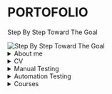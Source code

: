 # PORTOFOLIO
Step By Step Toward The Goal



<picture>
 <img alt="Step By Step Toward The Goal"  src="https://i.postimg.cc/dVdnF4s2/Screenshot-1.png">
</picture>


<details>
<summary>About me</summary>
 
 
 
 
<picture>
<img alt="Step By Step Toward The Goal"  src="https://i.postimg.cc/PrrBtXz4/Screenshot-4.png">
</picture>

 

I am a positive-thinking person who possesses two sides of power. On one hand, I am organised, structured and attentive to detail due to my background as electronic enginner and manual tester. And on the other, due to my personality, I love to communicate with people and solve problems.I believe that so far I have formed a knowledge base, a way of thinking, which will help me to progress in my career in the future.
I am a punctual person with good communication skills, as a result I integrate extremely easily in a group. I like to learn different new things, to apply them and I can say that I am one of the people oriented towards evolution, progress, everything acquired through the accumulation of knowledge and skills.
I like to respond to the challenge of new situations and I am convinced that I will be able to successfully meet the requirements of the job, because I am a dynamic, creative person, with a strategic and  communicative thinking.
If you consider that I am a candidate who meets the requirements for the position offered, I expect you to contact me by e-mail or telephone number to determine the details of our future collaboration.
</details>




<details>
<summary>CV</summary>
</details>



<details>
<summary>Manual Testing</summary>
 
 # CONTENT
 
 [CHECK IT OUT](https://github.com/PopaGeorgianVictor/PORTOFOLIO#check-it-out)
    
 [Test Planning](https://github.com/PopaGeorgianVictor/PORTOFOLIO#test-planning)
   * [Analize the product](https://github.com/PopaGeorgianVictor/PORTOFOLIO#analize-the-product)
   * [Develop Test Strategy](https://github.com/PopaGeorgianVictor/PORTOFOLIO#develop-test-strategy)
        - [Evaluate Situation](https://github.com/PopaGeorgianVictor/PORTOFOLIO#1-evaluate-situation)
        - [Identify Testing Type](https://github.com/PopaGeorgianVictor/PORTOFOLIO#2--identify-testing-type)
        - [Document Risk & Issues](https://github.com/PopaGeorgianVictor/PORTOFOLIO#3-document-risk--issues)
        - [Create Test Logistics](https://github.com/PopaGeorgianVictor/PORTOFOLIO#4-create-test-logistics)
   * [Define Test Objective](https://github.com/PopaGeorgianVictor/PORTOFOLIO#define-test-objective) 
   * [Define Test Criteria](https://github.com/PopaGeorgianVictor/PORTOFOLIO#define-test-criteria)
        - [Entry Criteria - definition on done](https://github.com/PopaGeorgianVictor/PORTOFOLIO#entry-criteria---definition-on-done)
        - [Exit Criteria - definition on ready](https://github.com/PopaGeorgianVictor/PORTOFOLIO#exit-criteria---definition-on-ready)
 
 [Test Analysis & Design](https://github.com/PopaGeorgianVictor/PORTOFOLIO#test-analysis--design)  
 
 [Test Implementations](https://github.com/PopaGeorgianVictor/PORTOFOLIO#test-implementations) 
 
 [Test Executation](https://github.com/PopaGeorgianVictor/PORTOFOLIO#test-executation) 
 
 [Bug Life Cycle](https://github.com/PopaGeorgianVictor/PORTOFOLIO#bug-life-cycle) 
 
 
 # CHECK IT OUT
 
[CHECK IT OUT](https://docs.google.com/spreadsheets/d/1HIpymEp777sx4xhyFXULMb06Nswx47x6xFSXpTJRZws/edit#gid=960777853)

  * ### can create test planning 
  * ### can create bug report
  * ### can perform manual functional and usability testing of web applications
  * ### can create test cases and execute them in a test management tool
  * ### can create bug reports for the defects found and link them with the appropriate requirement
  * ### can analyze efficiently functional documentation and point out the right questions to ensure that defects are found early
  * ### can apply test design techniques such as boundary value analisys, equivalence paritioning to derive test cases
  * ### gained hands-on experience by web testing applications 
  * ### familiar with Agile Methodology
 
 
 ## Test Planning
 
 
 <picture>
 <img alt="Step By Step Toward The Goal"  src="https://i.postimg.cc/qR27LLFQ/Screenshot-2.png">
</picture>
 
 
 ### Analize the product
       
 * Who will use the website ?
 * What is it used for ?
 * How will it work ?
 * What are software/ hardware the product uses ?
 
  <picture>
 <img alt="Step By Step Toward The Goal"  src="https://i.postimg.cc/Bvz0KKQp/Screenshot-3.png">
</picture>
 
 
 ###  Develop Test Strategy
 
 <picture>
 <img alt="Step By Step Toward The Goal"  src="https://i.postimg.cc/L63gBCpX/Screenshot-1.png">
</picture>
 
 
 #### 1. Evaluate Situation
  
 * the components of the system to be tested are defined as “in scope“ -  Functional Testing, Api Testing
 * the components of the system that will not be tested also need to be clearly defined as being “out of scope.” -  Database Testing, hardware & any other external interfaces
 
 #### 2.  Identify Testing Type
 
  <picture>
 <img alt="Step By Step Toward The Goal"  src="https://i.postimg.cc/NFq08YnV/Screenshot-2.png">
</picture>
 
 
 #### 3. Document Risk & Issues
 
 |Risk   | 	Mitigation  |
|-----:|---------------|
| Team member lack the required skills for website testing     |      Plan training course to skill up your members          |
|     The project schedule is too tight; it’s hard to complete this project on time |     Set test priority for each of the test activity        |
|    A lack of cooperation negatively affects your employees’ productivity   |      Encourage each team member in his task, and inspire them to greater efforts.       |
 |     Wrong budget estimate and cost overruns |          Establish the scope before beginning work, pay a lot of attention to project planning and constantly track and measure the progress    |

 #### 4. Create Test Logistics

 ##### 4.1 Who will test ?   
 
 * ability to understand customers point of view
 * strong desire for quality
 * attention to detail
 * good cooperation
 
 ##### 4.2 When will the test occur ?
 
 <picture>
 <img alt="Step By Step Toward The Goal"  src="https://i.postimg.cc/P5kW4p9X/Screenshot-3.png">
 </picture>
 
 
  ###  Define Test Objective
  
  * checking that whether website  functionality is working as expected without any error or bugs in real business environment
  * check that the external interface of the website such as UI is working as expected and & meet the customer need
  * verify the usability of the website
 
 ### Define Test Criteria
 
 ####  Entry Criteria - definition on done
 ####  Exit Criteria - definition on ready
 
  <picture>
 <img alt="Step By Step Toward The Goal"  src="https://i.postimg.cc/WzXTQDjJ/Screenshot-1.png">
 </picture>
 
 ## Test Analysis & Design
  
   * reviewing the test basis (such as requirements, software integrity level1(risk level), risk analysis reports, architecture, design, interface specifications)
   * evaluating testability of the test basis and test objects
   * identifying and prioritizing test conditions based on analysis of test items, the specification, behavior and structure of the software
   * designing and prioritizing high level test cases
   * identifying necessary test data to support the test conditions and test cases
   * designing the test environment setup and identifying any required infrastructure and tools
   * creating bi-directional traceability between test basis and test cases
 
  <picture>
 <img alt="Step By Step Toward The Goal"  src="https://i.postimg.cc/rpfGwTcX/Screenshot-2.png">
 </picture>
 
 ## Test Implementations
 
 * ensuring that the test environment is in place
 * ensuring every test case is well documented and reviewed
 * putting test environment in a state of readiness
 * checking against explicit and implicit entry criteria for the specified test level
 * describing test environment as well as test data in great detail
 * performing code acceptance check by running it on test environment
 
 
  ## Test Executation
 
  * PASS: test procedure is executed and the expected result is satisfied
  * FAIL: test procedure is executed and the expected result is not satisfied
  * INCONCLUSIVE: test procedure is executed and requires further analysis to have a clear result
  * BLOCK: test procedure cannot be executed due to the fact that at least one of the test case preconditions are not met
  * DEFERED: test procedure is not executed yet and deferred for a future test cycle/release for execution
  * IN PROGRESS: test procedure is currently being executed
  
 <picture>
 <img alt="Step By Step Toward The Goal"  src="https://i.postimg.cc/1XK5ntkR/Screenshot-1.png">
 </picture>
 
 
  ## Bug Life Cycle
 
 
 <picture>
 <img alt="Step By Step Toward The Goal"  src="https://i.postimg.cc/Wbqz2N3Z/Screenshot-2.png">
 </picture>
</details>

<details>
<summary>Automation Testing</summary>

 # CONTENT
 
 [CHECK IT OUT](https://github.com/PopaGeorgianVictor/PORTOFOLIO#check-it-out-1)
 
 [PYTHON](https://github.com/PopaGeorgianVictor/PORTOFOLIO#python)
 
 [SELENIUM](https://github.com/PopaGeorgianVictor/PORTOFOLIO#selenium)
 
 [Variables. Data Types](https://github.com/PopaGeorgianVictor/PORTOFOLIO#variables-data-types)
   * [Basic rules for naming variables](https://github.com/PopaGeorgianVictor/PORTOFOLIO#basic-rules-for-naming-variables)
   * [Type() Function](https://github.com/PopaGeorgianVictor/PORTOFOLIO#type-function)
   * [String Format and Input Function](https://github.com/PopaGeorgianVictor/PORTOFOLIO#string-format-and-input-function)
 
  [Operators](https://github.com/PopaGeorgianVictor/PORTOFOLIO#operators)
   * [Arithmetic operators](https://github.com/PopaGeorgianVictor/PORTOFOLIO#arithmetic-operators)
   * [Assignment operators](https://github.com/PopaGeorgianVictor/PORTOFOLIO#assignment-operators)
   * [Comparison operators](https://github.com/PopaGeorgianVictor/PORTOFOLIO#comparison-operators)
   * [Logical operators](https://github.com/PopaGeorgianVictor/PORTOFOLIO#logical-operators)
   * [Identity operators](https://github.com/PopaGeorgianVictor/PORTOFOLIO#identity-operators)
   * [Membership operators](https://github.com/PopaGeorgianVictor/PORTOFOLIO#membership-operators)
   * [Bitwise operators](https://github.com/PopaGeorgianVictor/PORTOFOLIO#bitwise-operators)
 
 [Conditionals](https://github.com/PopaGeorgianVictor/PORTOFOLIO#conditionals)
   * [Indentation](https://github.com/PopaGeorgianVictor/PORTOFOLIO#indentation)
   * [IF statement](https://github.com/PopaGeorgianVictor/PORTOFOLIO#we-can-only-use-if-statement-)
   * [IF and ELSE statements](https://github.com/PopaGeorgianVictor/PORTOFOLIO#we-can-use-if-and-else-statements-together-)
   * [IF ELIF and ELSE statements](https://github.com/PopaGeorgianVictor/PORTOFOLIO#we-can-use-one-or-more-elif-with-if-and-else-statements-)
   * [For Loop With If Statement](https://github.com/PopaGeorgianVictor/PORTOFOLIO#for-loop-with-if-statement)
   * [And / Or Operators with If Else](https://github.com/PopaGeorgianVictor/PORTOFOLIO#using-and--or-operators-with-python-if-else)
   * [Nested If Statements](https://github.com/PopaGeorgianVictor/PORTOFOLIO#nested-if-statements)
   * [Loops](https://github.com/PopaGeorgianVictor/PORTOFOLIO#loops)
 
 [Lists](https://github.com/PopaGeorgianVictor/PORTOFOLIO#lists)
   * [Basics](https://github.com/PopaGeorgianVictor/PORTOFOLIO#basics)
   * [Methods](https://github.com/PopaGeorgianVictor/PORTOFOLIO#methods)
   * [Creation](https://github.com/PopaGeorgianVictor/PORTOFOLIO#creation)
   * [Type Function](https://github.com/PopaGeorgianVictor/PORTOFOLIO#type-function-1)
   * [The list() Constructor](https://github.com/PopaGeorgianVictor/PORTOFOLIO#the-list-constructor)
   * [Length](https://github.com/PopaGeorgianVictor/PORTOFOLIO#length)
   * [Access List Items](https://github.com/PopaGeorgianVictor/PORTOFOLIO#access-list-items)
   * [Check if Item Exists](https://github.com/PopaGeorgianVictor/PORTOFOLIO#check-if-item-exists)
   * [Change Item Value](https://github.com/PopaGeorgianVictor/PORTOFOLIO#change-item-value)
   * [Change a Range of Item Values](https://github.com/PopaGeorgianVictor/PORTOFOLIO#change-a-range-of-item-values)
   * [Insert Items](https://github.com/PopaGeorgianVictor/PORTOFOLIO#insert-items)
   * [Add Item](https://github.com/PopaGeorgianVictor/PORTOFOLIO#add-item)
   * [Remove Item](https://github.com/PopaGeorgianVictor/PORTOFOLIO#remove-item)
   * [Remove Specified Index](https://github.com/PopaGeorgianVictor/PORTOFOLIO#remove-specified-index)
   * [Delete](https://github.com/PopaGeorgianVictor/PORTOFOLIO#delete)
   * [Clear](https://github.com/PopaGeorgianVictor/PORTOFOLIO#clear)
   * [Loop Through a List](https://github.com/PopaGeorgianVictor/PORTOFOLIO#loop-through-a-list)
   * [Loop Through the Index Numbers](https://github.com/PopaGeorgianVictor/PORTOFOLIO#loop-through-the-index-numbers)
   * [Using a While Loop](https://github.com/PopaGeorgianVictor/PORTOFOLIO#using-a-while-loop)
   * [Looping Using List Comprehension](https://github.com/PopaGeorgianVictor/PORTOFOLIO#looping-using-list-comprehension)
   * [List Comprehension](https://github.com/PopaGeorgianVictor/PORTOFOLIO#list-comprehension)
   * [Sorting](https://github.com/PopaGeorgianVictor/PORTOFOLIO#sorting)
   * [Copy](https://github.com/PopaGeorgianVictor/PORTOFOLIO#copy)
   * [Join](https://github.com/PopaGeorgianVictor/PORTOFOLIO#join)
 
 [Tuples](https://github.com/PopaGeorgianVictor/PORTOFOLIO#tuples)
   * [Basics](https://github.com/PopaGeorgianVictor/PORTOFOLIO#basics-1)
   * [Creation](https://github.com/PopaGeorgianVictor/PORTOFOLIO#creation-1)
   * [Length](https://github.com/PopaGeorgianVictor/PORTOFOLIO#length-1)
   * [Access Tuple Items](https://github.com/PopaGeorgianVictor/PORTOFOLIO#access-tuple-items)
   * [Update](https://github.com/PopaGeorgianVictor/PORTOFOLIO#update)
   * [Remove](https://github.com/PopaGeorgianVictor/PORTOFOLIO#remove)
   * [Unpack](https://github.com/PopaGeorgianVictor/PORTOFOLIO#unpack)
   * [Loop](https://github.com/PopaGeorgianVictor/PORTOFOLIO#loop)
   * [Join](https://github.com/PopaGeorgianVictor/PORTOFOLIO#join-1)
   * [Methods](https://github.com/PopaGeorgianVictor/PORTOFOLIO#methods-1)
 
 
 [Sets](https://github.com/PopaGeorgianVictor/PORTOFOLIO#sets)
   * [Basics](https://github.com/PopaGeorgianVictor/PORTOFOLIO#basics-2)
   * [Creation](https://github.com/PopaGeorgianVictor/PORTOFOLIO#creation-2)
   * [Length](https://github.com/PopaGeorgianVictor/PORTOFOLIO#length-2)
   * [Access Set Items](https://github.com/PopaGeorgianVictor/PORTOFOLIO#access-set-items)
   * [Add Items](https://github.com/PopaGeorgianVictor/PORTOFOLIO#add-items)
   * [Remove](https://github.com/PopaGeorgianVictor/PORTOFOLIO#remove-1)
   * [Loop](https://github.com/PopaGeorgianVictor/PORTOFOLIO#loop-1)
   * [Join](https://github.com/PopaGeorgianVictor/PORTOFOLIO#join-2)
   * [Methods](https://github.com/PopaGeorgianVictor/PORTOFOLIO#methods-2)
 
 
  [Dictionaries](https://github.com/PopaGeorgianVictor/PORTOFOLIO#dictionaries)
   * [Basics](https://github.com/PopaGeorgianVictor/PORTOFOLIO#basics-3)
   * [Creation](https://github.com/PopaGeorgianVictor/PORTOFOLIO#creation-3)
   * [Length](https://github.com/PopaGeorgianVictor/PORTOFOLIO#length-3)
   * [Access Items](https://github.com/PopaGeorgianVictor/PORTOFOLIO#accessing-items)
   * [Change](https://github.com/PopaGeorgianVictor/PORTOFOLIO#change)
   * [Add](https://github.com/PopaGeorgianVictor/PORTOFOLIO#add)
   * [Remove](https://github.com/PopaGeorgianVictor/PORTOFOLIO#remove-2)
   * [Loop](https://github.com/PopaGeorgianVictor/PORTOFOLIO#loop-2)
   * [Copy](https://github.com/PopaGeorgianVictor/PORTOFOLIO#copy-1)
   * [Nested](https://github.com/PopaGeorgianVictor/PORTOFOLIO#nested)
   * [Methods](https://github.com/PopaGeorgianVictor/PORTOFOLIO#methods-3)
 
  [Functions](https://github.com/PopaGeorgianVictor/PORTOFOLIO#functions)
   * [Basics](https://github.com/PopaGeorgianVictor/PORTOFOLIO#basics-4)
   * [Creating](https://github.com/PopaGeorgianVictor/PORTOFOLIO#creating)
   * [Calling](https://github.com/PopaGeorgianVictor/PORTOFOLIO#calling)
   * [Arguments/Parameters](https://github.com/PopaGeorgianVictor/PORTOFOLIO#argumentsparameters)
   * [Return](https://github.com/PopaGeorgianVictor/PORTOFOLIO#return)
   * [The pass Statement](https://github.com/PopaGeorgianVictor/PORTOFOLIO#the-pass-statement)
   
   
  
  [Classes/Objects](https://github.com/PopaGeorgianVictor/PORTOFOLIO#classesobjects)
   * [Basics](https://github.com/PopaGeorgianVictor/PORTOFOLIO#basics-5)
   * [Create a Class](https://github.com/PopaGeorgianVictor/PORTOFOLIO#create-a-class)
   * [Create Object](https://github.com/PopaGeorgianVictor/PORTOFOLIO#create-object)
   * [The init() Function](https://github.com/PopaGeorgianVictor/PORTOFOLIO#the-init-function)
   * [The str() Function](https://github.com/PopaGeorgianVictor/PORTOFOLIO#the-str-function)
   * [Object Methods](https://github.com/PopaGeorgianVictor/PORTOFOLIO#the-pass-statement)
   * [The self Parameter](https://github.com/PopaGeorgianVictor/PORTOFOLIO#the-self-parameter)
   * [Modify Object Properties](https://github.com/PopaGeorgianVictor/PORTOFOLIO#modify-object-properties)
 
  [The Four Pillars](https://github.com/PopaGeorgianVictor/PORTOFOLIO#the-four-pillars)
   * [Inheritance](https://github.com/PopaGeorgianVictor/PORTOFOLIO#inheritance)
   * [Polymorphism](https://github.com/PopaGeorgianVictor/PORTOFOLIO#polymorphism)
   * [Encapsulation](https://github.com/PopaGeorgianVictor/PORTOFOLIO#encapsulation)
   * [Abstraction](https://github.com/PopaGeorgianVictor/PORTOFOLIO#abstraction)
   
        
        
 
 
  
 # CHECK IT OUT
 
[CHECK IT OUT](https://github.com/PopaGeorgianVictor/HOMEWORK)
 
 * ### knowledge about Python Programming
 * ### able to write simple functions and algorithms
 * ### able to comprehend easy codes
 * ### knowledge about OOP
 * ### knowledge about Selenium WebDriver
 * ### knowledge about API Testing
 * ### knowledge about BDD
 * ### develop framework for automated testing
 * ### working with PyCharm IDE
 
 # PYTHON
 
   <picture>
 <img alt="Step By Step Toward The Goal"  src="https://i.postimg.cc/s2z3dhx6/Screenshot-1.png">
 </picture>
 
 
 # Variables. Data Types 
 
 <picture>
 <img alt="Step By Step Toward The Goal"  src="https://i.postimg.cc/28KSLy6T/Screenshot-1.png">
 </picture>
 
 * python variables are the containers that we store data values in them
 * when we assing this value, the variable is automatically created
 * we can assign a number, a string, a list, a tuple, a set, a dictionary  to python variables
 * we can change the value of a variable multiple times in our code
 * while we assign a value to the variables, if it is the same value, we can do this in one line
 * variables can be overwritten
 * data types are properties of variables, functions or methods that instruct the system about the stored value (for variables) or the returned result (for functions and    methods)
 
 
 <picture>
 <img alt="Step By Step Toward The Goal"  src="https://i.postimg.cc/cLdPZyfW/Screenshot-1.png">
 </picture>
 
 
 <picture>
 <img alt="Step By Step Toward The Goal"  src="https://i.postimg.cc/cLfPG1vX/Screenshot-1.png">
 </picture>
 
 
 <picture>
 <img alt="Step By Step Toward The Goal"  src="https://i.postimg.cc/Rh3c5FZF/Screenshot-3.png">
 </picture>
 
 
 <picture>
 <img alt="Step By Step Toward The Goal"  src="https://i.postimg.cc/zXwX0NJY/Screenshot-1.png">
 </picture>
 
## Basic rules for naming variables:

* it must start with a lowercase letter
* it must not have spaces - if the variable name consists of several words, then the variable name can follow the camelCase or snake_case format
* it must not start with numbers
* it must not start with special characters
 
  
 <picture>
 <img alt="Step By Step Toward The Goal"  src="https://i.postimg.cc/pXMD1KFh/Screenshot-2.png">
 </picture>

 
 ## Type() Function
 
  <picture>
 <img alt="Step By Step Toward The Goal"  src="https://i.postimg.cc/fRN7rm1q/Screenshot-1.png">
 </picture>
 
 
 ## String Format and Input Function
 
   <picture>
 <img alt="Step By Step Toward The Goal"  src="https://i.postimg.cc/1tZRw0XP/Screenshot-1.png">
 </picture>


# Operators
 
 ## There are different python operators. We can divide them into seven categories like below:
 
  
 * ### Arithmetic operators
 * ### Assignment operators
 * ### Comparison operators
 * ### Logical operators
 * ### Identity operators
 * ### Membership operators
 * ### Bitwise operators
 
 ##  Arithmetic operators
 <picture>
 <img alt="Step By Step Toward The Goal"  src="https://i.postimg.cc/4NHJ40yS/Screenshot-1.png">
 </picture>
 
 ## Assignment operators
 
 <picture>
 <img alt="Step By Step Toward The Goal"  src="https://i.postimg.cc/pX81VNbr/Screenshot-1.png">
 </picture>
 
 ## Comparison operators
 
 <picture>
 <img alt="Step By Step Toward The Goal"  src="https://i.postimg.cc/Jtw63xJR/Screenshot-1.png">
 </picture>
 
 ## Logical operators
 
 ### To combine conditional statements, we use python logical operators. There are three logical operators in python. These are:
 
 * and operator returns True, if both statements are true
 * or operator returns True, if one of the statements is true
 * not operator reverse the result, returns False if the result is true
 
 <picture>
 <img alt="Step By Step Toward The Goal"  src="https://i.postimg.cc/437mh1J8/317014639-5554931907888785-2170159366802940526-n.jpg">
 </picture>
 
   
 <picture>
 <img alt="Step By Step Toward The Goal"  src="https://i.postimg.cc/Dzn77dSJ/Screenshot-1.png">
 </picture>
 
 
 ## Identity operators
 
 ### Python Identity Operators are the operators that are used to compare the objects. This is not only a comparison about their value, but also their location in the memory. These operators check that if they are the same object or not. Below, you can find these Python Identity Operators
 
 * is operator checks that if both objects are the same object. If yes, it returns True
 * is not operator checks that if both objects are different objects. If yes, it returns True
 
 <picture>
 <img alt="Step By Step Toward The Goal"  src="https://i.postimg.cc/C1HNW8R4/Screenshot-1.png">
 </picture>
 
 
 ## Membership operators
 
 ### Python Membership Operators are used to check the members of a sequence. To do this, it uses two operators:
 
 * in operator returns True, if it finds the value as a member in the sequence
 * not in operator return True, if it do not find the value as a members in the sequence
 
  <picture>
 <img alt="Step By Step Toward The Goal"  src="https://i.postimg.cc/htgRQkmy/Screenshot-1.png">
 </picture>
 
 
 ## Bitwise operators
 
 ### Lastly, we will talk about Bitwise operators of python. These operators are used to compare binary numbers in python programming
 
 * & AND   - Sets each bit to 1 if both bits are 1
 * | OR    - Sets each bit to 1 if one of two bits is 1
 * ^ XOR   -  Sets each bit to 1 if only one of two bits is 1 
 * ~ NOT   -  Inverts all the bits
 * '<<' Zero fill left shift  - Shift left by pushing zeros in from the right and let the leftmost bits fall off
 * '>>' Signed right shift  - Shift right by pushing copies of the leftmost bit in from the left, and let the rightmost bits fall off
 
 
 # Conditionals
 
 * in Python one of the most used statements is Python If Else or Python Else If statements
 * with these statements we check special conditions and according to this condition, we do something
 * the usage of this statements can be differently like below
 
 ## Indentation
 
 ### Python relies on indentation (whitespace at the beginning of a line) to define scope in the code. Other programming languages often use curly-brackets for this purpose
 
 <picture>
 <img alt="Step By Step Toward The Goal"  src="https://i.postimg.cc/rpvMPYG0/Screenshot-1.png">
 </picture>
 
 ## We can only use if statement :
 
 <picture>
 <img alt="Step By Step Toward The Goal"  src="https://i.postimg.cc/GtLbY9Hp/Screenshot-2.png">
 </picture>
 
 <picture>
 <img alt="Step By Step Toward The Goal"  src="https://i.postimg.cc/N0pRh2m6/Screenshot-2.png">
 </picture>
 
 ### We can use if and else statements together :
 
 <picture>
 <img alt="Step By Step Toward The Goal"  src="https://i.postimg.cc/BnDRS4n7/Screenshot-1.png">
 </picture>
 
  <picture>
 <img alt="Step By Step Toward The Goal"  src="https://i.postimg.cc/J4Z7HwTv/Screenshot-1.png">
 </picture>

 
  <picture>
 <img alt="Step By Step Toward The Goal"  src="https://i.postimg.cc/zGdf8C2G/Screenshot-2.png">
 </picture>
 
  <picture>
 <img alt="Step By Step Toward The Goal"  src="https://i.postimg.cc/SxnBYcNs/Screenshot-1.png">
 </picture>
 
 
 ## We can use one or more elif with if and else statements :
 
 <picture>
 <img alt="Step By Step Toward The Goal"  src="https://i.postimg.cc/029Zb4qn/Screenshot-1.png">
 </picture>
 
 <picture>
 <img alt="Step By Step Toward The Goal"  src="https://i.postimg.cc/d0WpQKfz/Screenshot-3.png">
 </picture>
 
 <picture>
 <img alt="Step By Step Toward The Goal"  src="https://i.postimg.cc/NFvt6cx5/Screenshot-1.png">
 </picture>
 
  <picture>
 <img alt="Step By Step Toward The Goal"  src="https://i.postimg.cc/zvYLV4bk/Screenshot-1.png">
 </picture>
 
 <picture>
 <img alt="Step By Step Toward The Goal"  src="https://i.postimg.cc/T1QRfsr1/Screenshot-2.png">
 </picture>
 
 ## For Loop With If Statement 
 
 <picture>
 <img alt="Step By Step Toward The Goal"  src="https://i.postimg.cc/Gm09hWDg/Screenshot-4.png">
 </picture>
 
 
  <picture>
 <img alt="Step By Step Toward The Goal"  src="https://i.postimg.cc/9FQsw0dr/Screenshot-1.png">
 </picture>
 
   <picture>
 <img alt="Step By Step Toward The Goal"  src="https://i.postimg.cc/c4ZtRKTM/Screenshot-2.png">
 </picture>
 
 ## Using And / Or Operators with Python If Else 
 
 * sometimes we need to check one more condition in the if statements(there are two operators that we us efor this purposes, one of them is “and”, the other one is “or”)
 * with “and” operator, we check the given conditions and if both the conditions are provided, then the body of the if statement runs
 * with “or” operator, we check the given conditions and if one of them is provided, then the body of the if statament runs
 
 <picture>
 <img alt="Step By Step Toward The Goal"  src="https://i.postimg.cc/vHg9HRPC/Screenshot-3.png">
 </picture>


  <picture>
 <img alt="Step By Step Toward The Goal"  src="https://i.postimg.cc/ZRh2J9Gn/Screenshot-1.png">
 </picture>
 
 
 
 ## Nested If Statements
 
 * nested If Statements are the if statemetns used in another if statements
 * we can use multiple if statements inside another if statements
 
 
  <picture>
 <img alt="Step By Step Toward The Goal"  src="https://i.postimg.cc/zBscxyj8/Screenshot-1.png">
 </picture>
 
   <picture>
 <img alt="Step By Step Toward The Goal"  src="https://i.postimg.cc/FRNf3pt4/Screenshot-2.png">
 </picture>
 
   <picture>
 <img alt="Step By Step Toward The Goal"  src="https://i.postimg.cc/YqKSW8Qy/Screenshot-3.png">
 </picture>
 
 ## Loops
 
 ### Python has two primitive loop commands:
     
 * while loops
 * for loops
 
### With the while loop we can execute a set of statements as long as a condition is true
 
   <picture>
 <img alt="Step By Step Toward The Goal"  src="https://i.postimg.cc/13XLprx8/Screenshot-2.png">
 </picture>
 
### Note: remember to increment i, or else the loop will continue forever
 
 
 ### With the break statement we can stop the loop even if the while condition is true

   <picture>
 <img alt="Step By Step Toward The Goal"  src="https://i.postimg.cc/wBcZzfLb/Screenshot-3.png">
 </picture>
 
 ### With the continue statement we can stop the current iteration, and continue with the next
 
   <picture>
 <img alt="Step By Step Toward The Goal"  src="https://i.postimg.cc/8PvV3bKx/Screenshot-4.png">
 </picture>
 
 
 ### With the else statement we can run a block of code once when the condition no longer is true
 
   <picture>
 <img alt="Step By Step Toward The Goal"  src="https://i.postimg.cc/wT1hd1LC/Screenshot-5.png">
 </picture>
 
 # Lists
 
 
 ## Basics
 
 * list is created with a Square Brackets []
 * the items belong to this list is added into these square brackets with commas (,)
 * list items are ordered(items have a defined order, and that order will not change) 
 * list items are changeable(we can change, add, and remove items in a list after it has been created)
 * allow duplicate values(since lists are indexed, lists can have items with the same value)
 * list items are indexed, the first item has index [0], the second item has index [1] etc.
 
 ## Methods
 
  <picture>
 <img alt="Step By Step Toward The Goal"  src="https://i.postimg.cc/MZy3Y6xV/Screenshot-3.png">
 </picture>
 
 ## Creation
 
 <picture>
 <img alt="Step By Step Toward The Goal"  src="https://i.postimg.cc/g2Hzq93B/Screenshot-7.png">
 </picture>
 
  <picture>
 <img alt="Step By Step Toward The Goal"  src="https://i.postimg.cc/4xWS6wFT/Screenshot-8.png">
 </picture>
 
 ## Type Function
 
  <picture>
 <img alt="Step By Step Toward The Goal"  src="https://i.postimg.cc/HWrGzrqy/Screenshot-1.png">
 </picture>
 
 ## The list() Constructor
 
   <picture>
 <img alt="Step By Step Toward The Goal"  src="https://i.postimg.cc/dtqJBs9P/Screenshot-2.png">
 </picture>
 
 
 ## Length 
 
 <picture>
 <img alt="Step By Step Toward The Goal"  src="https://i.postimg.cc/bYSbBMjp/Screenshot-1.png">
 </picture>
 
 ## Access List Items
 
  <picture>
 <img alt="Step By Step Toward The Goal"  src="https://i.postimg.cc/132XWBMg/Screenshot-3.png">
 </picture>
 
   <picture>
 <img alt="Step By Step Toward The Goal"  src="https://i.postimg.cc/DfrCnYXT/Screenshot-4.png">
 </picture>
 
  <picture>
 <img alt="Step By Step Toward The Goal"  src="https://i.postimg.cc/xCMS0yK4/Screenshot-1.png">
 </picture>
 
   <picture>
 <img alt="Step By Step Toward The Goal"  src="https://i.postimg.cc/rm1FhLYs/Screenshot-2.png">
 </picture>
 
 
   <picture>
 <img alt="Step By Step Toward The Goal"  src="https://i.postimg.cc/LXDh9pk7/Screenshot-3.png">
 </picture>
 
 
   <picture>
 <img alt="Step By Step Toward The Goal"  src="https://i.postimg.cc/LXDh9pk7/Screenshot-3.png">
 </picture>
 
 ## Check if Item Exists
 
   <picture>
 <img alt="Step By Step Toward The Goal"  src="https://i.postimg.cc/d0v4p25B/Screenshot-1.png">
 </picture>
 
 ## Change Item Value
 
   <picture>
 <img alt="Step By Step Toward The Goal"  src="https://i.postimg.cc/7YSxN4d2/Screenshot-2.png">
 </picture>
 
 ## Change a Range of Item Values
 
  <picture>
 <img alt="Step By Step Toward The Goal"  src="https://i.postimg.cc/7YSxN4d2/Screenshot-2.png">
 </picture>
 
  <picture>
 <img alt="Step By Step Toward The Goal"  src="https://i.postimg.cc/GhnBRX1v/Screenshot-1.png">
 </picture>
 
  <picture>
 <img alt="Step By Step Toward The Goal"  src="https://i.postimg.cc/QMf5x1qh/Screenshot-2.png">
 </picture>
 
 ## Insert Items
 
  <picture>
 <img alt="Step By Step Toward The Goal"  src="https://i.postimg.cc/fTxNdhgg/Screenshot-3.png">
 </picture>
 
 
 
  ## Add Item
 
  <picture>
 <img alt="Step By Step Toward The Goal"  src="https://i.postimg.cc/Qx4FNJD0/Screenshot-1.png">
 </picture>
 
 ## Remove Item
 
  <picture>
 <img alt="Step By Step Toward The Goal"  src="https://i.postimg.cc/J4fWQs5R/Screenshot-2.png">
 </picture>
 
 ## Remove Specified Index
 
  <picture>
 <img alt="Step By Step Toward The Goal"  src="https://i.postimg.cc/nLdjtm47/Screenshot-4.png">
 </picture>
 
 ## Delete 
 
  <picture>
 <img alt="Step By Step Toward The Goal"  src="https://i.postimg.cc/26cKv046/Screenshot-5.png">
 </picture>
 
 ## Clear 
 
  <picture>
 <img alt="Step By Step Toward The Goal"  src="https://i.postimg.cc/j5bmRGcp/Screenshot-1.png">
 </picture>
 
 ## Loop Through a List
 
  <picture>
 <img alt="Step By Step Toward The Goal"  src="https://i.postimg.cc/3x2Z3Wqw/Screenshot-2.png">
 </picture>
 
 ## Loop Through the Index Numbers
 
  <picture>
 <img alt="Step By Step Toward The Goal"  src="https://i.postimg.cc/tCx3zYpz/Screenshot-3.png">
 </picture>
 
 ## Using a While Loop
 
  <picture>
 <img alt="Step By Step Toward The Goal"  src="https://i.postimg.cc/prGPh21h/Screenshot-4.png">
 </picture>
 
 ## Looping Using List Comprehension
 
  <picture>
 <img alt="Step By Step Toward The Goal"  src="https://i.postimg.cc/8zg0d8Qj/Screenshot-5.png">
 </picture>
 
 ## List Comprehension
 
 
  <picture>
 <img alt="Step By Step Toward The Goal"  src="https://i.postimg.cc/nLb9ckm8/Screenshot-6.png">
 </picture>

  <picture>
 <img alt="Step By Step Toward The Goal"  src="https://i.postimg.cc/NGDX7Syp/Screenshot-7.png">
 </picture>
 
  <picture>
 <img alt="Step By Step Toward The Goal"  src="https://i.postimg.cc/mrWhGyzP/Screenshot-1.png">
 </picture>
 
  <picture>
 <img alt="Step By Step Toward The Goal"  src="https://i.postimg.cc/SNpyRxQP/Screenshot-2.png">
 </picture>
 
  <picture>
 <img alt="Step By Step Toward The Goal"  src="https://i.postimg.cc/137hGmPs/Screenshot-3.png">
 </picture>
 
  <picture>
 <img alt="Step By Step Toward The Goal"  src="https://i.postimg.cc/tC9L8Z49/Screenshot-4.png">
 </picture>
 
  <picture>
 <img alt="Step By Step Toward The Goal"  src="https://i.postimg.cc/7PnR1HMd/Screenshot-5.png">
 </picture>
 
  <picture>
 <img alt="Step By Step Toward The Goal"  src="https://i.postimg.cc/SxM7rVbR/Screenshot-6.png">
 </picture>
 
 ## Sorting
 
   <picture>
 <img alt="Step By Step Toward The Goal"  src="https://i.postimg.cc/5ywNB8QQ/Screenshot-3.png">
 </picture>
 
   <picture>
 <img alt="Step By Step Toward The Goal"  src="https://i.postimg.cc/wB6J7TPk/Screenshot-4.png">
 </picture>
 
 
   <picture>
 <img alt="Step By Step Toward The Goal"  src="https://i.postimg.cc/PrWQxcJT/Screenshot-5.png">
 </picture>
 
 
   <picture>
 <img alt="Step By Step Toward The Goal"  src="https://i.postimg.cc/DzgNX0zf/Screenshot-6.png">
 </picture>
 
 ## Copy 
 
 ### We cannot copy a list simply by typing list2 = list1, because: list2 will only be a reference to list1, and changes made in list1 will automatically also be made in list2
 
   <picture>
 <img alt="Step By Step Toward The Goal"  src="https://i.postimg.cc/pryhGV4x/Screenshot-1.png">
 </picture>
 
  <picture>
 <img alt="Step By Step Toward The Goal"  src="https://i.postimg.cc/C5j16Z73/Screenshot-2.png">
 </picture>
 
 ## Join
 
### There are several ways to join, or concatenate, two or more lists in Python
 
   <picture>
 <img alt="Step By Step Toward The Goal"  src="https://i.postimg.cc/8Pck60g8/Screenshot-1.png">
 </picture>
 
   <picture>
 <img alt="Step By Step Toward The Goal"  src="https://i.postimg.cc/65tnxwZr/Screenshot-3.png">
 </picture>
 
   <picture>
 <img alt="Step By Step Toward The Goal"  src="https://i.postimg.cc/bJwWB4Tp/Screenshot-1.png">
 </picture>
 
   <picture>     
 <img alt="Step By Step Toward The Goal"  src="https://i.postimg.cc/F15PN6jf/Screenshot-2.png">
 </picture>

 
 
 
 # Tuples
 
 ## Basics
 
 * can be created with round brackets
 * are used to store multiple items in a single variable
 * items are ordered(means that the items have a defined order, and that order will not change)
 * are unchangeable(meaning that we cannot change, add or remove items after the tuple has been created)
 * items are indexed, the first item has index [0], the second item has index [1] etc.
 * allow duplicates values
 
##  Creation
 
   <picture>
 <img alt="Step By Step Toward The Goal"  src="https://i.postimg.cc/TPvcmdr4/Screenshot-7.png">
 </picture>
 
  <picture>
 <img alt="Step By Step Toward The Goal"  src="https://i.postimg.cc/CLzGZBfN/Screenshot-1.png">
 </picture>
 
   <picture>
 <img alt="Step By Step Toward The Goal"  src="https://i.postimg.cc/ZRWfJ7Z8/Screenshot-2.png">
 </picture>
 
   <picture>
 <img alt="Step By Step Toward The Goal"  src="https://i.postimg.cc/PqFJtdnN/Screenshot-4.png">
 </picture>
 
 ## Length
 
   <picture>
 <img alt="Step By Step Toward The Goal"  src="https://i.postimg.cc/6q1TQwvM/Screenshot-1.png">
 </picture>
 
 ## Access Tuple Items
 
 ### We can access tuple items by referring to the index number, inside square brackets
 
 <picture>
 <img alt="Step By Step Toward The Goal"  src="https://i.postimg.cc/Xv8sDDFV/Screenshot-2.png">
 </picture>
 
  <picture>
 <img alt="Step By Step Toward The Goal"  src="https://i.postimg.cc/63812f2t/Screenshot-3.png">
 </picture>
 
  <picture>
 <img alt="Step By Step Toward The Goal"  src="https://i.postimg.cc/rFsC8w42/Screenshot-4.png">
 </picture>
 
  <picture>
 <img alt="Step By Step Toward The Goal"  src="https://i.postimg.cc/kXN6Pr1P/Screenshot-5.png">
 </picture>
 
  <picture>
 <img alt="Step By Step Toward The Goal"  src="https://i.postimg.cc/TwQ74NzV/Screenshot-6.png">
 </picture>
 
  <picture>
 <img alt="Step By Step Toward The Goal"  src="https://i.postimg.cc/NFDY56Ps/Screenshot-1.png">
 </picture>
 
  <picture>
 <img alt="Step By Step Toward The Goal"  src="https://i.postimg.cc/QxFnBgzf/Screenshot-2.png">
 </picture>
 
 ## Update
 
 * once a tuple is created, you cannot change its values. Tuples are unchangeable, or immutable as it also is called
 * but there is a workaround. You can convert the tuple into a list, change the list, and convert the list back into a tuple
 
  <picture>
 <img alt="Step By Step Toward The Goal"  src="https://i.postimg.cc/4dkRNLwk/Screenshot-1.png">
 </picture>
 
 ### Since tuples are immutable, they do not have a build-in append() method, but there are other ways to add items to a tuple
   - convert into a list: Just like the workaround for changing a tuple, you can convert it into a list, add your item(s), and convert it back into a tuple
   - add tuple to a tuple. We are allowed to add tuples to tuples, so if you want to add one item, (or many), create a new tuple with the item(s), and add it to the existing tuple
 
   <picture>
 <img alt="Step By Step Toward The Goal"  src="https://i.postimg.cc/htvX9vn4/Screenshot-2.png">
 </picture>
 
   <picture>
 <img alt="Step By Step Toward The Goal"  src="https://i.postimg.cc/4dg4FND9/Screenshot-3.png">
 </picture>
 
 ### When creating a tuple with only one item, remember to include a comma after the item, otherwise it will not be identified as a tuple
 
 ## Remove
 
 ### Tuples are unchangeable, so you cannot remove items from it, but you can use the same workaround as we used for changing and adding tuple items
 
   <picture>
 <img alt="Step By Step Toward The Goal"  src="https://i.postimg.cc/nhFPT8Sh/Screenshot-4.png">
 </picture>
 
 ## Unpack
 
 * when we create a tuple, we normally assign values to it. This is called "packing" a tuple
 * but, in Python, we are also allowed to extract the values back into variables. This is called "unpacking"
 
   <picture>
 <img alt="Step By Step Toward The Goal"  src="https://i.postimg.cc/3wRpt9HG/Screenshot-5.png">
 </picture>
 
   <picture>
 <img alt="Step By Step Toward The Goal"  src="https://i.postimg.cc/8c5zSXtd/Screenshot-6.png">
 </picture>
 
   <picture>
 <img alt="Step By Step Toward The Goal"  src="https://i.postimg.cc/0QNsMMDP/Screenshot-7.png">
 </picture>
 
  
 ## Loop 
 
   <picture>
 <img alt="Step By Step Toward The Goal"  src="https://i.postimg.cc/1Xm8vh4s/Screenshot-1.png">
 </picture>
 
   <picture>
 <img alt="Step By Step Toward The Goal"  src="https://i.postimg.cc/q7G0jtK6/Screenshot-2.png">
 </picture>
 
   <picture>
 <img alt="Step By Step Toward The Goal"  src="https://i.postimg.cc/xT41rbqw/Screenshot-1.png">
 </picture>
 
 ## Join 
 
   <picture>
 <img alt="Step By Step Toward The Goal"  src="https://i.postimg.cc/LXCrqjdR/Screenshot-2.png">
 </picture>
 
   <picture>
 <img alt="Step By Step Toward The Goal"  src="https://i.postimg.cc/yxWW9hkT/Screenshot-3.png">
 </picture>
 
 ## Methods
 
   <picture>
 <img alt="Step By Step Toward The Goal"  src="https://i.postimg.cc/br6CVPYh/Screenshot-4.png">
 </picture>
 
 
 # Sets
 
 ## Basics
 
 * are written with curly brackets
 * are used to store multiple items in a single variable
 * are unordered(items in a set do not have a defined order, so we cannot be sure in which order the items will appear)
 * items can appear in a different order every time you use them, and cannot be referred to by index or key
 * are unchangeable(that we cannot change the items after the set has been created, but we can remove items and add new items)
 * duplicates not allowed(cannot have two items with the same value, duplicate values will be ignored)
 
 
 ## Creation
 
  <picture>
 <img alt="Step By Step Toward The Goal"  src="https://i.postimg.cc/76P0b2Dx/Screenshot-5.png">
 </picture>
 
 
   <picture>
 <img alt="Step By Step Toward The Goal"  src="https://i.postimg.cc/bYBXHZLr/Screenshot-1.png">
 </picture>
 
 
 ## Length
 
   <picture>
 <img alt="Step By Step Toward The Goal"  src="https://i.postimg.cc/wvY5dQ6M/Screenshot-2.png">
 </picture>
 
 
 ## Access Set Items
 
  <picture>
 <img alt="Step By Step Toward The Goal"  src="https://i.postimg.cc/NfGMLJbT/Screenshot-3.png">
 </picture>
 
 ## Add Items
 
 * once a set is created, we cannot change its items, but you can add new items
 
  <picture>
 <img alt="Step By Step Toward The Goal"  src="https://i.postimg.cc/h4dwTcZR/Screenshot-4.png">
 </picture>
 
   <picture>
 <img alt="Step By Step Toward The Goal"  src="https://i.postimg.cc/rpqcYzb4/Screenshot-5.png">
 </picture>
 
   <picture>
 <img alt="Step By Step Toward The Goal"  src="https://i.postimg.cc/x8LN3chZ/Screenshot-6.png">
 </picture>
 
 ## Remove
 
 ### To remove an item in a set, use the remove(), or the discard() method
 
   <picture>
 <img alt="Step By Step Toward The Goal"  src="https://i.postimg.cc/633hcLfm/Screenshot-7.png">
 </picture>
 
  <picture>
 <img alt="Step By Step Toward The Goal"  src="https://i.postimg.cc/vBf53q6X/Screenshot-8.png">
 </picture>
 
  <picture>
 <img alt="Step By Step Toward The Goal"  src="https://i.postimg.cc/cC60djMB/Screenshot-9.png">
 </picture>
 
   <picture>
 <img alt="Step By Step Toward The Goal"  src="https://i.postimg.cc/0NQsYFhR/Screenshot-10.png">
 </picture>
 
 ## Loop
 
 <picture>
 <img alt="Step By Step Toward The Goal"  src="https://i.postimg.cc/MKTNrVdV/Screenshot-11.png">
 </picture>
 
 ## Join
 
 ### We can use the union() method that returns a new set containing all items from both sets, or the update() method that inserts all the items from one set into another
 
   <picture>
 <img alt="Step By Step Toward The Goal"  src="https://i.postimg.cc/fW34C15D/Screenshot-12.png">
 </picture>
 
   <picture>
 <img alt="Step By Step Toward The Goal"  src="https://i.postimg.cc/CKfDmhZb/Screenshot-1.png">
 </picture>
 
 ### Both union() and update() will exclude any duplicate items
 
  <picture>
 <img alt="Step By Step Toward The Goal"  src="https://i.postimg.cc/vHMJyDbH/Screenshot-2.png">
 </picture>
 
   <picture>
 <img alt="Step By Step Toward The Goal"  src="https://i.postimg.cc/0NdSLtfN/Screenshot-3.png">
 </picture>
 
   <picture>
 <img alt="Step By Step Toward The Goal"  src="https://i.postimg.cc/QMx5ZQnk/Screenshot-4.png">
 </picture>
 
   <picture>
 <img alt="Step By Step Toward The Goal"  src="https://i.postimg.cc/2j45Tq0z/Screenshot-5.png">
 </picture>
 
 ## Methods
 
   <picture>
 <img alt="Step By Step Toward The Goal"  src="https://i.postimg.cc/LX3rgMVM/Screenshot-6.png">
 </picture>
 
 
 
 # Dictionaries
 
 ## Basics
 
 * are written with curly brackets, and have keys and values
 * items are ordered, changeable, and does not allow duplicates
 * items are presented in key:value pairs, and can be referred to by using the key name
 
 
 ## Creation
 
 
 
   <picture>
 <img alt="Step By Step Toward The Goal"  src="https://i.postimg.cc/vHzgGPxg/Screenshot-7.png">
 </picture>
 
   <picture>
 <img alt="Step By Step Toward The Goal"  src="https://i.postimg.cc/Px5hz4rc/Screenshot-1.png">
 </picture>
 
   <picture>
 <img alt="Step By Step Toward The Goal"  src="https://i.postimg.cc/vZC3vH8d/Screenshot-2.png">
 </picture>
 
 ## Length
 
   <picture>
 <img alt="Step By Step Toward The Goal"  src="https://i.postimg.cc/CMj5hvnC/Screenshot-3.png">
 </picture>
 
 ## Accessing Items
 
 ### We can access the items of a dictionary by referring to its key name, inside square brackets
   <picture>
 <img alt="Step By Step Toward The Goal"  src="https://i.postimg.cc/Y9SZSN7z/Screenshot-4.png">
 </picture>
 
   <picture>
 <img alt="Step By Step Toward The Goal"  src="https://i.postimg.cc/3xnPQb5x/Screenshot-1.png">
 </picture>
 
   <picture>
 <img alt="Step By Step Toward The Goal"  src="https://i.postimg.cc/gjHgqnG2/Screenshot-2.png">
 </picture>
 
 ### The list of the keys is a view of the dictionary, meaning that any changes done to the dictionary will be reflected in the keys list
   <picture>
 <img alt="Step By Step Toward The Goal"  src="https://i.postimg.cc/VN5sxCh2/Screenshot-3.png">
 </picture>
 
   <picture>
 <img alt="Step By Step Toward The Goal"  src="https://i.postimg.cc/tCmMrnhs/Screenshot-4.png">
 </picture>
 
 ### The list of the values is a view of the dictionary, meaning that any changes done to the dictionary will be reflected in the values list
   <picture>
 <img alt="Step By Step Toward The Goal"  src="https://i.postimg.cc/VkQjLYw7/Screenshot-5.png">
 </picture>
 
 ## Change 
 
  <picture>
 <img alt="Step By Step Toward The Goal"  src="https://i.postimg.cc/pVkWLkt3/Screenshot-6.png">
 </picture>
 
  <picture>
 <img alt="Step By Step Toward The Goal"  src="https://i.postimg.cc/ZYQQHyPC/Screenshot-7.png">
 </picture>
 
 
 ## Add 
 
  <picture>
 <img alt="Step By Step Toward The Goal"  src="https://i.postimg.cc/fy5mHdpk/Screenshot-1.png">
 </picture>
 
   <picture>
 <img alt="Step By Step Toward The Goal"  src="https://i.postimg.cc/h4CX5KhJ/Screenshot-2.png">
 </picture>
 
 ## Remove
 
   <picture>
 <img alt="Step By Step Toward The Goal"  src="https://i.postimg.cc/HL2Y8tyJ/Screenshot-3.png">
 </picture>
 
   <picture>
 <img alt="Step By Step Toward The Goal"  src="https://i.postimg.cc/2STjVwv1/Screenshot-4.png">
 </picture>
 
   <picture>
 <img alt="Step By Step Toward The Goal"  src="https://i.postimg.cc/CLxS989Y/Screenshot-5.png">
 </picture>
 
 ## Loop
 
 ### We can loop through a dictionary by using a for loop
 
 * when looping through a dictionary, the return value are the keys of the dictionary, but there are methods to return the values as well
 

   <picture>
 <img alt="Step By Step Toward The Goal"  src="https://i.postimg.cc/nrTyhCym/Screenshot-1.png">
 </picture>
 
   <picture>
 <img alt="Step By Step Toward The Goal"  src="https://i.postimg.cc/cHvhn6tY/Screenshot-2.png">
 </picture>
 
   <picture>
 <img alt="Step By Step Toward The Goal"  src="https://i.postimg.cc/q7yMMxjC/Screenshot-3.png">
 </picture>
 
   <picture>
 <img alt="Step By Step Toward The Goal"  src="https://i.postimg.cc/g01XgK2M/Screenshot-4.png">
 </picture>
 
   <picture>
 <img alt="Step By Step Toward The Goal"  src="https://i.postimg.cc/2SptNsXm/Screenshot-5.png">
 </picture>
 
 ## Copy
 
 ### We cannot copy a dictionary simply by typing dict2 = dict1, because: dict2 will only be a reference to dict1, and changes made in dict1 will automatically also be made in dict2
 
   <picture>
 <img alt="Step By Step Toward The Goal"  src="https://i.postimg.cc/Gh2yDTft/Screenshot-1.png">
 </picture>
 
   <picture>
 <img alt="Step By Step Toward The Goal"  src="https://i.postimg.cc/7YmjBdXX/Screenshot-2.png">
 </picture>
 
 ## Nested
 
 ### A dictionary can contain dictionaries, this is called nested dictionaries
   <picture>
 <img alt="Step By Step Toward The Goal"  src="https://i.postimg.cc/YCJ73TqZ/Screenshot-3.png">
 </picture>
 
 ### Or, if we want to add three dictionaries into a new dictionary
   <picture>
 <img alt="Step By Step Toward The Goal"  src="https://i.postimg.cc/rwhj2LtZ/Screenshot-4.png">
 </picture>
 
 ## Methods
  <picture>
 <img alt="Step By Step Toward The Goal"  src="https://i.postimg.cc/fyJZ5sm4/Screenshot-1.png">
 </picture>
 
 
 # Functions
 
 ## Basics
 
 * a function is a block of code which only runs when it is called
 * we can pass data, known as parameters, into a function
 * a function can return data as a result
 * the advantage of using functions is given by code economy(we write them once and use them several times)
 * in the definition, what is between the brackets are called parameters
 * a parameter is the variable listed inside the parentheses in the function definition
 * when calling, what is between the brackets are called arguments
 * an argument is the value that is sent to the function when it is called

 ### The components of a function
 
 * def -> marking the beginning of a function declaration
 * name of the function -> free text, it is recommended to be a suggestive name
 * function body -> instructions that will be executed once the function is called
 * parameters -> external information that the function may or may not need (optional)
 * return -> keyword through which we send the results of the function to the outsid
 * the body of the function is marked by indentation against the edge of the file


 ## Creating 
 
  <picture>
 <img alt="Step By Step Toward The Goal"  src="https://i.postimg.cc/zfPgqXfc/Screenshot-1.png">
 </picture>
 
 ## Calling
 
  <picture>
 <img alt="Step By Step Toward The Goal"  src="https://i.postimg.cc/qMkMZHJh/Screenshot-2.png">
 </picture>
 
 ## Arguments/Parameters
 
 * information can be passed into functions as arguments
 * arguments are specified after the function name, inside the parentheses. You can add as many arguments as you want, just separate them with a comma

 
  <picture>
 <img alt="Step By Step Toward The Goal"  src="https://i.postimg.cc/FRz35kgq/Screenshot-3.png">
 </picture>
 
 
 * ### by default, a function must be called with the correct number of arguments. Meaning that if your function expects 2 arguments, you have to call the function with 2 arguments, not more, and not less
 
  <picture>
 <img alt="Step By Step Toward The Goal"  src="https://i.postimg.cc/0yB19LpN/Screenshot-4.png">
 </picture>
 
 ### Arbitrary Arguments, *args
 
 * if you do not know how many arguments that will be passed into your function, add a * before the parameter name in the function definition
 * this way the function will receive a tuple of arguments, and can access the items accordingly
 
  <picture>
 <img alt="Step By Step Toward The Goal"  src="https://i.postimg.cc/ZR3BhGMk/Screenshot-5.png">
 </picture>
 
 ### Keyword Arguments
 
 * we can also send arguments with the key = value syntax
 * this way the order of the arguments does not matter
 
  <picture>
 <img alt="Step By Step Toward The Goal"  src="https://i.postimg.cc/50wBmQ1F/Screenshot-6.png">
 </picture>
 
  ### Arbitrary Keyword Arguments, **kwargs
  
  * if we do not know how many keyword arguments that will be passed into your function, add two asterisk: ** before the parameter name in the function definition
  * this way the function will receive a dictionary of arguments, and can access the items accordingly
  
  <picture>
 <img alt="Step By Step Toward The Goal"  src="https://i.postimg.cc/yxR8R0zw/Screenshot-7.png">
 </picture>
 
  ### Passing a List as an Argument
 
 * we can send any data types of argument to a function (string, number, list, dictionary etc.), and it will be treated as the same data type inside the function
  
  <picture>
 <img alt="Step By Step Toward The Goal"  src="https://i.postimg.cc/zDkJsDGw/Screenshot-9.png">
 </picture>
 
 ### Default Parameter Value
 
  <picture>
 <img alt="Step By Step Toward The Goal"  src="https://i.postimg.cc/2ygBRzzf/Screenshot-8.png">
 </picture>
 
 
 ## Return 
  
  <picture>
 <img alt="Step By Step Toward The Goal"  src="https://i.postimg.cc/zDkJsDGw/Screenshot-9.png">
 </picture>
 
 
 ## The pass Statement
 
 * function definitions cannot be empty, but if you for some reason have a function definition with no content, put in the pass statement to avoid getting an error.
  
  <picture>
 <img alt="Step By Step Toward The Goal"  src="https://i.postimg.cc/t4VSZ57X/Screenshot-10.png">
 </picture>
 
  # Classes/Objects 
 
   <picture>
 <img alt="Step By Step Toward The Goal"  src="https://i.postimg.cc/902PLrW8/Screenshot-1.png">
 </picture>
 
  ## Basics
 
  * object-oriented programming (OOP) is a method of structuring a program by bundling related properties and behaviors into individual objects
  * a class is a blueprint(sketch) for the object
  * an object (instance) is an instantiation of a class(when class is defined, only the description for the object is defined. Therefore, no memory or storage is allocated)
  * an object has two characteristics : attributes(for examples name,age,color) and methods(for examples singing, dancing)
  * the central pillar of OOPs - data Abstraction, Encapsulation, Inheritance, and Polymorphism
  
  
  ## Create a Class
  
  <picture>
 <img alt="Step By Step Toward The Goal"  src="https://i.postimg.cc/tRwCdXwG/Screenshot-1.png">
 </picture>
 
  ## Create Object
  
  <picture>
 <img alt="Step By Step Toward The Goal"  src="https://i.postimg.cc/Y0B7VxFN/Screenshot-2.png">
 </picture>
 
  ## The __init__() Function
  
* the examples above are classes and objects in their simplest form, and are not really useful in real life applications
* o understand the meaning of classes we have to understand the built-in __init__() function
* all classes have a function called __init__(), which is always executed when the class is being initiated
* use the __init__() function to assign values to object properties, or other operations that are necessary to do when the object is being created
* this function also called constructor  
  
    <picture>
 <img alt="Step By Step Toward The Goal"  src="https://i.postimg.cc/76n4F2np/Screenshot-3.png">
 </picture>
 
 ### Note: The __init__() function is called automatically every time the class is being used to create a new object
 
  ## The __str__() Function
  
  * the __str__() function controls what should be returned when the class object is represented as a string
  * if the __str__() function is not set, the string representation of the object is returned
  
  <picture>
 <img alt="Step By Step Toward The Goal"  src="https://i.postimg.cc/4x1V88DG/Screenshot-4.png">
 </picture>
 
  ## Object Methods
  
  * objects can also contain methods. Methods in objects are functions that belong to the object
  * let's go and create a method in the Person class
  
  <picture>
 <img alt="Step By Step Toward The Goal"  src="https://i.postimg.cc/L5z3mmbY/Screenshot-5.png">
 </picture>
 
 ### Note: The self parameter is a reference to the current instance of the class, and is used to access variables that belong to the class
 
 ## The self Parameter
 
 * the self parameter is a reference to the current instance of the class, and is used to access variables that belongs to the class
 * it does not have to be named self , you can call it whatever you like, but it has to be the first parameter of any function in the class
 
  <picture>
 <img alt="Step By Step Toward The Goal"  src="https://i.postimg.cc/gJpv4CJG/Screenshot-6.png">
 </picture>
 
 ## Modify Object Properties
 
  <picture>
 <img alt="Step By Step Toward The Goal"  src="https://i.postimg.cc/KzKRPQ7m/Screenshot-7.png">
 </picture>
 
 # The Four Pillars
 
  
  <picture>
 <img alt="Step By Step Toward The Goal"  src="https://i.postimg.cc/50bq3X9P/Screenshot-2.png">
 </picture>
 
 ## Inheritance
 
 * inheritance allows us to define a class that inherits all the methods and properties from another class
 * parent class is the class being inherited from, also called base class
 * child class is the class that inherits from another class, also called derived class
 
  <picture>
 <img alt="Step By Step Toward The Goal"  src="https://i.postimg.cc/PxPRtqc5/Screenshot-1.png">
 </picture>
 
 ### Create a Child Class
 
 * to create a class that inherits the functionality from another class, send the parent class as a parameter when creating the child class
 
  <picture>
 <img alt="Step By Step Toward The Goal"  src="https://i.postimg.cc/nzq20Q9g/Screenshot-2.png">
 </picture>
 
 ### Add the __init__() Function
 
 * so far we have created a child class that inherits the properties and methods from its parent
 * we want to add the __init__() function to the child class (instead of the pass keyword)
 * the __init__() function is called automatically every time the class is being used to create a new object
 
 
  <picture>
 <img alt="Step By Step Toward The Goal"  src="https://i.postimg.cc/SKh4NHbM/Screenshot-3.png">
 </picture>
 
  <picture>
 <img alt="Step By Step Toward The Goal"  src="https://i.postimg.cc/sgtYB9TS/Screenshot-4.png">
 </picture>
 
 ### Add properties
 
   <picture>
 <img alt="Step By Step Toward The Goal"  src="https://i.postimg.cc/NfnJ4XNG/Screenshot-5.png">
 </picture>
 
 ### Add methods
 
  <picture>
 <img alt="Step By Step Toward The Goal"  src="https://i.postimg.cc/WzT6NG2V/Screenshot-6.png">
 </picture>
 
 * if we add a method in the child class with the same name as a function in the parent class, the inheritance of the parent method will be overridden
 
 ### Types of Inheritance
 
  * Single Inheritance : enables a derived class to inherit characteristics from a single-parent class
  * Multilevel Inheritance : enables a derived class to inherit properties from an immediate parent class which in turn inherits properties from his parent class
  * Hierarchical Inheritance  : enables more than one derived class to inherit properties from a parent class
  * Multiple Inheritance : enables one derived class to inherit properties from more than one base class
 
 
  <picture>
 <img alt="Step By Step Toward The Goal"  src="https://i.postimg.cc/Gh6b8qyb/Screenshot-1.png">
 </picture>
 
  <picture>
 <img alt="Step By Step Toward The Goal"  src="https://i.postimg.cc/Z5Z4x0VQ/Screenshot-2.png">
 </picture>
 
 ## Polymorphism
 
 * means having many forms
 * defines methods in the child class that have the same name as the methods in the parent class
 * it means that the same function name can be used for different types
 
 ### With Function and Objects
 
 * we can create a function that can take any object, allowing for polymorphism
 
 
   <picture>
 <img alt="Step By Step Toward The Goal"  src="https://i.postimg.cc/5t6Y5MdY/Screenshot-1.png">
 </picture>
 
 ### With Class Methods
 
 * we have to create a for loop that iterates through a tuple of objects
 * next, you have to call the methods without being concerned about which class type each object is. We assume that these methods actually exist in each class
 
  <picture>
 <img alt="Step By Step Toward The Goal"  src="https://i.postimg.cc/65hfYRqk/Screenshot-2.png">
 </picture>
 
 ### With Inheritance
 
 * in inheritance, the child class inherits the methods from the parent class. Also, it is possible to modify a method in a child class that it has inherited from the parent class
 * this is mostly used in cases where the method inherited from the parent class doesn’t fit the child class. This process of re-implementing a method in the child class is known as Method Overriding
 
  <picture>
 <img alt="Step By Step Toward The Goal"  src="https://i.postimg.cc/sgnVsnH3/Screenshot-3.png">
 </picture>
 
  <picture>
 <img alt="Step By Step Toward The Goal"  src="https://i.postimg.cc/nVTSd6XV/Screenshot-4.png">
 </picture>
 
 ## Encapsulation
 
 * it describes the idea of wrapping data and the methods that work on data within one unit
 * this puts restrictions on accessing variables and methods directly and can prevent the accidental modification of data
 * prevent accidental change, an object’s variable can only be changed by an object’s method
 * the access modifiers : public(is accessible from inside or outside the class), private(is accessible only inside class, prefixing the member name with two underscores), protected(is accessible from inside the class and its sub-class, prefixing the member name with an underscore)
 
  <picture>
 <img alt="Step By Step Toward The Goal"  src="https://i.postimg.cc/qM7pL1Vf/Screenshot-8.png">
 </picture>
 
  <picture>
 <img alt="Step By Step Toward The Goal"  src="https://i.postimg.cc/SswNYq5y/Screenshot-6.png">
 </picture>
 
  <picture>
 <img alt="Step By Step Toward The Goal"  src="https://i.postimg.cc/2S8T3BZ7/Screenshot-9.png">
 </picture>
 
  ## Abstraction
 
 * is used to hide the irrelevant data/class in order to reduce the complexity
 * is essential to hide the core functionality from the users
 * an Abstract class can contain the both method normal and abstract method
 * an Abstract cannot be instantiated; we cannot create objects for the abstract class
 
   <picture>
 <img alt="Step By Step Toward The Goal"  src="https://i.postimg.cc/15zJ3q6c/Screenshot-10.png">
 </picture>
 
   <picture>
 <img alt="Step By Step Toward The Goal"  src="https://i.postimg.cc/cJfcbMyZ/Screenshot-11.png">
 </picture>
 
 # SELENIUM
 
   <picture>
 <img alt="Step By Step Toward The Goal"  src="https://i.postimg.cc/26hNCd22/Screenshot-12.png">
 </picture>
 
 # Locating Elements
 
 
   <picture>
 <img alt="Step By Step Toward The Goal"  src="https://i.postimg.cc/2SDsxBjZ/Screenshot-1.png">
 </picture>
 
 
   <picture>
 <img alt="Step By Step Toward The Goal"  src="https://i.postimg.cc/YShjtVck/Screenshot-2.png">
 </picture>
 

 ### ID locator
 
* the most popular way to identify web element is to use ID. ID’s are considered as the safest and fastest locator option and should always be the first priority among the multiple locators
 
 
 ### Name locator
 
 * this is also an effective way to locate an element which has a name attribute. With this strategy, the first element with the value of the name attribute will be returned. If no element has a matching name attribute, then a  NoSuchElementException will be raised
 
 
 ### LinkText & ParialLinkText
 
 * you can identify the hyperlinks on a web page using this linkText. It can be determined with the help of an anchor tag (<a>). In order to create the hyperlinks on a web page, you can use the anchor tags followed by the link text. In some cases, you may need to find links by a portion of the text in a linkText element. In such situations, you can use Partial Link Text to locate elements
 
 
 ### CSS Selectors
 
 * CSS is mainly used to provide style rules for the web pages and you can use it for identifying one or more elements in the web page. The CSS selector is always the best possible way to locate complex elements in the page. We’ll talk more about CSS selectors in the next topic
 
 
### XPath
 
* XPath is a language to query XML documents. XPath is an important strategy to locate elements in selenium. It also consists of a path expression along with some conditions. Here, you can easily write an XPath script/query to locate any element in the webpage
 
 ### To find an element:
 
 * find_element
 
 ### To find multiple elements (these methods will return a list):
 
 * find_elements
 
   <picture>
 <img alt="Step By Step Toward The Goal"  src="">
 </picture>
 
   <picture>
 <img alt="Step By Step Toward The Goal"  src="">
 </picture>
 
   <picture>
 <img alt="Step By Step Toward The Goal"  src="">
 </picture>
 
   <picture>
 <img alt="Step By Step Toward The Goal"  src="">
 </picture>
 
   <picture>
 <img alt="Step By Step Toward The Goal"  src="">
 </picture>
 
   <picture>
 <img alt="Step By Step Toward The Goal"  src="">
 </picture>
 
   <picture>
 <img alt="Step By Step Toward The Goal"  src="">
 </picture>
 
 
 
</details>




<details>
<summary>Courses</summary>
</details>

